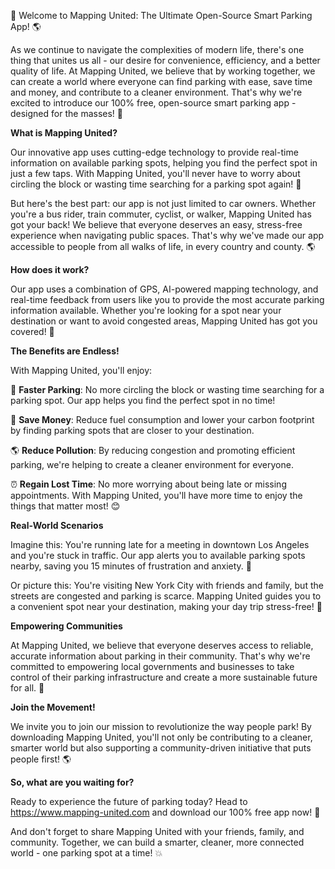 🚀 Welcome to Mapping United: The Ultimate Open-Source Smart Parking App! 🌎

As we continue to navigate the complexities of modern life, there's one thing that unites us all - our desire for convenience, efficiency, and a better quality of life. At Mapping United, we believe that by working together, we can create a world where everyone can find parking with ease, save time and money, and contribute to a cleaner environment. That's why we're excited to introduce our 100% free, open-source smart parking app - designed for the masses! 🌟

**What is Mapping United?**

Our innovative app uses cutting-edge technology to provide real-time information on available parking spots, helping you find the perfect spot in just a few taps. With Mapping United, you'll never have to worry about circling the block or wasting time searching for a parking spot again! 📍

But here's the best part: our app is not just limited to car owners. Whether you're a bus rider, train commuter, cyclist, or walker, Mapping United has got your back! We believe that everyone deserves an easy, stress-free experience when navigating public spaces. That's why we've made our app accessible to people from all walks of life, in every country and county. 🌎

**How does it work?**

Our app uses a combination of GPS, AI-powered mapping technology, and real-time feedback from users like you to provide the most accurate parking information available. Whether you're looking for a spot near your destination or want to avoid congested areas, Mapping United has got you covered! 📍

**The Benefits are Endless!**

With Mapping United, you'll enjoy:

🚗 **Faster Parking**: No more circling the block or wasting time searching for a parking spot. Our app helps you find the perfect spot in no time!

💸 **Save Money**: Reduce fuel consumption and lower your carbon footprint by finding parking spots that are closer to your destination.

🌎 **Reduce Pollution**: By reducing congestion and promoting efficient parking, we're helping to create a cleaner environment for everyone.

⏰ **Regain Lost Time**: No more worrying about being late or missing appointments. With Mapping United, you'll have more time to enjoy the things that matter most! 😊

**Real-World Scenarios**

Imagine this: You're running late for a meeting in downtown Los Angeles and you're stuck in traffic. Our app alerts you to available parking spots nearby, saving you 15 minutes of frustration and anxiety. 🌆

Or picture this: You're visiting New York City with friends and family, but the streets are congested and parking is scarce. Mapping United guides you to a convenient spot near your destination, making your day trip stress-free! 🗽️

**Empowering Communities**

At Mapping United, we believe that everyone deserves access to reliable, accurate information about parking in their community. That's why we're committed to empowering local governments and businesses to take control of their parking infrastructure and create a more sustainable future for all. 🌟

**Join the Movement!**

We invite you to join our mission to revolutionize the way people park! By downloading Mapping United, you'll not only be contributing to a cleaner, smarter world but also supporting a community-driven initiative that puts people first! 🌎

**So, what are you waiting for?**

Ready to experience the future of parking today? Head to https://www.mapping-united.com and download our 100% free app now! 📲

And don't forget to share Mapping United with your friends, family, and community. Together, we can build a smarter, cleaner, more connected world - one parking spot at a time! 💥